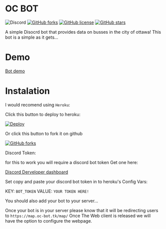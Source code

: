 # OC BOT

![Discord](https://img.shields.io/discord/912812428214034493?color=%237289DA&label=SUPPORT%20SERVER&style=for-the-badge&logo=discord)
[![GitHub forks](https://img.shields.io/github/forks/Benjamin-del/oc-node?style=for-the-badge)](https://github.com/Benjamin-del/oc-node/network)
[![GitHub license](https://img.shields.io/github/license/Benjamin-del/oc-node?style=for-the-badge)](https://github.com/Benjamin-del/oc-node)
[![GitHub stars](https://img.shields.io/github/stars/Benjamin-del/oc-node?style=for-the-badge)](https://github.com/Benjamin-del/oc-node/stargazers)

A simple Disocrd bot that provides data on busses in the city of ottawa!
This bot is a simple as it gets... 

# Demo 

[Bot demo](https://discord.com/oauth2/authorize?response_type=code&client_id=911715464751743076&scope=bot&permissions=120259087360&scope=bot&redirect_uri=https://map.oc-bot.tk/a/bot.html&prompt=consent)

# Instalation
I would recomend using `Heroku`:

Click this button to deploy to heroku:

[![Deploy](https://www.herokucdn.com/deploy/button.svg)](https://heroku.com/deploy?template=https://github.com/Benjamin-del/oc-node)

Or click this button to fork it on github

[![GitHub forks](https://img.shields.io/github/forks/Benjamin-del/oc-node?style=for-the-badge)](https://github.com/Benjamin-del/oc-node/network)




Discord Token:

for this to work you will require a discord bot token Get one here:

[Discord Derveloper dashboard](https://discordapi.com)

Set copy and paste your discord bot token in to heroku's Config Vars: 

KEY: `BOT_TOKEN` VALUE: `YOUR TOKEN HERE!`

You should also add your bot to your server...

Once your bot is in your server please know that it will be redirecting users to `https://map.oc-bot.tk/map/` Once The Web client is released we will have the option to configure the webpage. 
